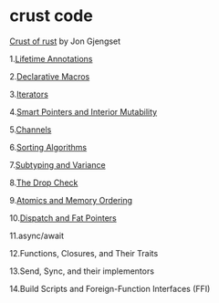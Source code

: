 # crust code

[Crust of rust](https://www.youtube.com/watch?v=rAl-9HwD858&list=PLqbS7AVVErFiWDOAVrPt7aYmnuuOLYvOa) by Jon Gjengset

1.[Lifetime Annotations](./lifetime_annotations/)

2.[Declarative Macros](./declarative_macros/)

3.[Iterators](./iterators/)

4.[Smart Pointers and Interior Mutability](./smart_pointers_and_interior_mutability/)

5.[Channels](./channels/)

6.[Sorting Algorithms](./sorting_algorithms/)

7.[Subtyping and Variance](./strtok/)

8.[The Drop Check](./boks/)

9.[Atomics and Memory Ordering](./atomics/)

10.[Dispatch and Fat Pointers](./eksempel/)

11.async/await

12.Functions, Closures, and Their Traits

13.Send, Sync, and their implementors

14.Build Scripts and Foreign-Function Interfaces (FFI)
